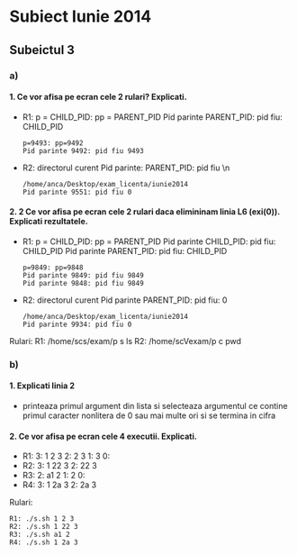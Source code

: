 # Subiect Iunie 2014

## Subeictul 3
### a)
#### 1.  Ce vor afisa pe ecran cele 2 rulari? Explicati.
  - R1: p = CHILD_PID: pp = PARENT_PID
          Pid parinte PARENT_PID: pid fiu: CHILD_PID
      ```
      p=9493: pp=9492
      Pid parinte 9492: pid fiu 9493
      ```
  - R2: directorul curent
          Pid parinte: PARENT_PID: pid fiu \n
      ```
      /home/anca/Desktop/exam_licenta/iunie2014
      Pid parinte 9551: pid fiu 0
      ```
      
#### 2. 2 Ce vor afisa pe ecran cele 2 rulari daca elimininam linia L6 (exi(0)). Explicati rezultatele.
  - R1: p = CHILD_PID: pp = PARENT_PID
          Pid parinte CHILD_PID: pid fiu: CHILD_PID
          Pid parinte PARENT_PID: pid fiu: CHILD_PID
      ```
      p=9849: pp=9848
      Pid parinte 9849: pid fiu 9849
      Pid parinte 9848: pid fiu 9849
      ```
  - R2: directorul curent
          Pid parinte PARENT_PID: pid fiu: 0
      ```
      /home/anca/Desktop/exam_licenta/iunie2014
      Pid parinte 9934: pid fiu 0
      ```

Rulari:
R1: /home/scs/exam/p s ls
R2: /home/scVexam/p c pwd

### b)
#### 1. Explicati linia 2
  - printeaza primul argument din lista si selecteaza argumentul ce contine primul caracter nonlitera de 0 sau mai multe ori si se termina in cifra

#### 2. Ce vor afisa pe ecran cele 4 executii. Explicati.
  - R1: 3: 1 2 3
          2: 2 3
          1: 3
          0:
  - R2:
          3: 1 22 3
          2: 22 3
  - R3:
          2: a1 2
          1: 2
          0:
  - R4:
          3: 1 2a 3
          2: 2a 3

Rulari:
```
R1: ./s.sh 1 2 3
R2: ./s.sh 1 22 3
R3: ./s.sh a1 2
R4: ./s.sh 1 2a 3
```
